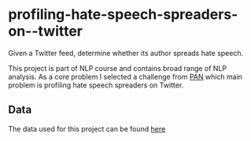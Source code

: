 # profiling-hate-speech-spreaders-on--twitter
Given a Twitter feed, determine whether its author spreads hate speech.

This project is part of NLP course and contains broad range of NLP analysis. As a core problem I selected a challenge from [PAN](https://pan.webis.de/clef21/pan21-web/author-profiling.html) which main problem is profiling hate speech spreaders on Twitter.

## Data
The data used for this project can be found [here](https://zenodo.org/record/4603578)

